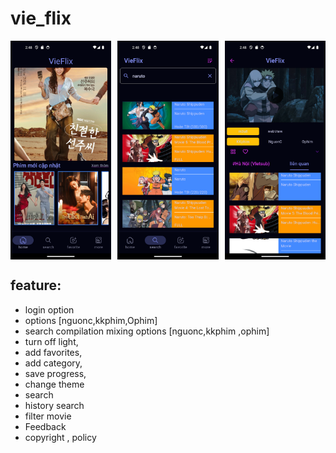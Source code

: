 # vie_flix

<div style="display: flex; justify-content: space-between;">
    <img src="assets/demo/demo1.png" alt="demo app" width="32%" />
    <img src="assets/demo/demo2.png" alt="demo app" width="32%" />
    <img src="assets/demo/demo3.png" alt="demo app" width="32%" />
</div>

## feature:

-   login option
-   options [nguonc,kkphim,Ophim]
-   search compilation mixing options [nguonc,kkphim ,ophim]
-   turn off light,
-   add favorites,
-   add category,
-   save progress,
-   change theme
-   search
-   history search
-   filter movie
-   Feedback
-   copyright , policy
